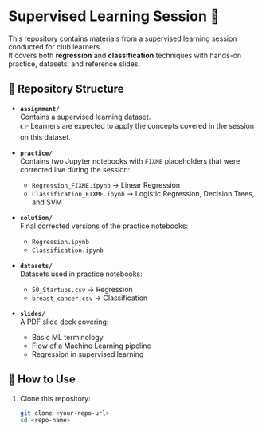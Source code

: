 # Supervised Learning Session 📘

This repository contains materials from a supervised learning session conducted for club learners.  
It covers both **regression** and **classification** techniques with hands-on practice, datasets, and reference slides.



## 📂 Repository Structure

- **`assignment/`**  
  Contains a supervised learning dataset.  
  👉 Learners are expected to apply the concepts covered in the session on this dataset.

- **`practice/`**  
  Contains two Jupyter notebooks with `FIXME` placeholders that were corrected live during the session:

  - `Regression_FIXME.ipynb` → Linear Regression
  - `Classification_FIXME.ipynb` → Logistic Regression, Decision Trees, and SVM

- **`solution/`**  
  Final corrected versions of the practice notebooks:

  - `Regression.ipynb`
  - `Classification.ipynb`

- **`datasets/`**  
  Datasets used in practice notebooks:

  - `50_Startups.csv` → Regression
  - `breast_cancer.csv` → Classification

- **`slides/`**  
  A PDF slide deck covering:
  - Basic ML terminology
  - Flow of a Machine Learning pipeline
  - Regression in supervised learning



## 🚀 How to Use

1. Clone this repository:
   ```bash
   git clone <your-repo-url>
   cd <repo-name>
   ```
